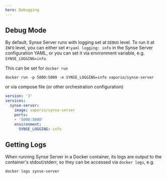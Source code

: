 ```yaml
---
hero: Debugging 
---
```


## Debug Mode

By default, Synse Server runs with logging set at `DEBUG` level. To run it at `INFO`
level, you can either set `#!yaml logging: info` in the Synse Server configuration YAML, or you
can set it via environment variable, e.g. `SYNSE_LOGGING=info`.

This can be set for `docker run`

```
docker run -p 5000:5000 -e SYNSE_LOGGING=info vaporio/synse-server
```

or via compose file (or other orchestration configuration)

```yaml
version: '3'
services:
  synse-server:
    image: vaporio/synse-server
    ports:
    - '5000:5000'
    environment:
      SYNSE_LOGGING: info
```

## Getting Logs

When running Synse Server in a Docker container, its logs are output to the container's
stdout/stderr, so they can be accessed via `docker logs`, e.g.

```
docker logs synse-server
```
